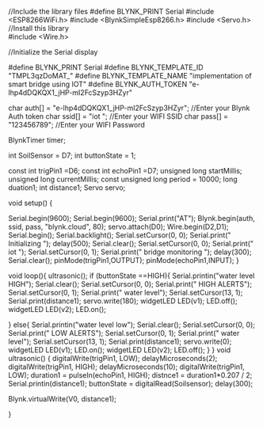 
//Include the library files
#define BLYNK_PRINT Serial
#include <ESP8266WiFi.h>
#include <BlynkSimpleEsp8266.h>
#include <Servo.h> //Install this library  
#include <Wire.h> 

//Initialize the Serial display

#define BLYNK_PRINT Serial
#define BLYNK_TEMPLATE_ID           "TMPL3qzDoMAT_"
#define BLYNK_TEMPLATE_NAME         "implementation of smart bridge using IOT"
#define BLYNK_AUTH_TOKEN            "e-lhp4dDQKQX1_jHP-mI2FcSzyp3HZyr"
 

char auth[] = "e-lhp4dDQKQX1_jHP-mI2FcSzyp3HZyr";  //Enter your Blynk Auth token
char ssid[] = "iot ";  //Enter your WIFI SSID
char pass[] = "123456789";  //Enter your WIFI Password

BlynkTimer timer;


int SoilSensor  = D7;
int buttonState = 1;

const int trigPin1 =D6;
const int echoPin1 =D7;
unsigned  long startMillis;
unsigned  long  currentMillis;
const unsigned long period = 10000;
long duation1;
int distance1;
Servo servo;

void setup() {

  Serial.begin(9600);
  Serial.begin(9600);
  Serial.print("AT");
  Blynk.begin(auth, ssid, pass, "blynk.cloud", 80);
  servo.attach(D0);
  Wire.begin(D2,D1);
  Serial.begin();
  Serial.backlight();
   Serial.setCursor(0, 0);
   Serial.print("  Initializing  ");
   delay(500);
   Serial.clear();
    Serial.setCursor(0, 0);
   Serial.print("  iot  ");
   Serial.setCursor(0, 1);
    Serial.print("  bridge monitoring  ");
   delay(300);
   Serial.clear();
   pinMode(trigPin1,OUTPUT);
   pinMode(echoPin1,INPUT);
}

void loop(){
  ultrasonic();
  if (buttonState ==HIGH){
    Serial.printin("water level HIGH");
    Serial.clear();
    Serial.setCursor(0, 0);
    Serial.print(" HIGH ALERTS");
    Serial.setCursor(0, 1);
    Serial.print(" water level");
    Serial.setCursor(13, 1);
    Serial.print(distance1);
    servo.write(180);
    widgetLED LED(v1);
    LED.off();
    widgetLED LED(v2);
    LED.on();

  } else{
    Serial.printin("water level low");
    Serial.clear();
     Serial.setCursor(0, 0);
    Serial.print(" LOW ALERTS");
    Serial.setCursor(0, 1);
    Serial.print(" water level");
    Serial.setCursor(13, 1);
    Serial.print(distance1);
    servo.write(0);
    widgetLED LED(v1);
    LED.on();
    widgetLED LED(v2);
    LED.off();
  }
  }
  void ultrasonic() {
  digitalWrite(trigPin1, LOW);
  delayMicroseconds(2);
  digitalWrite(trigPin1, HIGH);
  delayMicroseconds(10);
  digitalWrite(trigPin1, LOW);
  duration1 = pulseIn(echoPin1, HIGH);
  distnce1  = duration1*0.207 / 2;
  Serial.printin(distance1);
  buttonState = digitalRead(Soilsensor);
  delay(300);

  Blynk.virtualWrite(V0, distance1);

 
}
